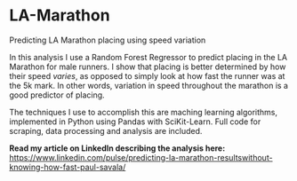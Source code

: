 # LA-Marathon
Predicting LA Marathon placing using speed variation

In this analysis I use a Random Forest Regressor to predict placing in the LA Marathon for male runners. I show that placing is better determined by how their speed *varies*, as opposed to simply look at how fast the runner was at the 5k mark. In other words, variation in speed throughout the marathon is a good predictor of placing.

The techniques I use to accomplish this are maching learning algorithms, implemented in Python using Pandas with SciKit-Learn. Full code for scraping, data processing and analysis are included.

**Read my article on LinkedIn describing the analysis here:** https://www.linkedin.com/pulse/predicting-la-marathon-resultswithout-knowing-how-fast-paul-savala/
